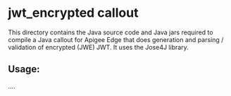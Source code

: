 # jwt_encrypted callout

This directory contains the Java source code and Java jars required to
compile a Java callout for Apigee Edge that does generation and
parsing / validation of encrypted (JWE) JWT. It uses the Jose4J library.

Usage:
--------

....
